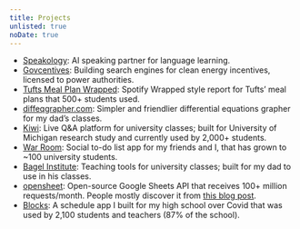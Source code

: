 ```yaml
---
title: Projects
unlisted: true
noDate: true
---
```


- [Speakology](https://speakology.ai): AI speaking partner for language learning.
- [Govcentives](https://govcentives.com): Building search engines for clean energy incentives, licensed to power authorities.
- [Tufts Meal Plan Wrapped](/wrapped): Spotify Wrapped style report for Tufts’ meal plans that 500+ students used.
- [diffeqgrapher.com](https://diffeqgrapher.com): Simpler and friendlier differential equations grapher for my dad’s classes.
- [Kiwi](https://ask.kiwi): Live Q&A platform for university classes; built for University of Michigan research study and currently used by 2,000+ students.
- [War Room](https://war.elk.sh/home): Social to-do list app for my friends and I, that has grown to ~100 university students.
- [Bagel Institute](https://bagel.institute): Teaching tools for university classes; built for my dad to use in his classes.
- [opensheet](https://opensheet.elk.sh): Open-source Google Sheets API that receives 100+ million requests/month. People mostly discover it from [this blog post](https://benborgers.com/posts/google-sheets-json).
- [Blocks](/blocks): A schedule app I built for my high school over Covid that was used by 2,100 students and teachers (87% of the school).

